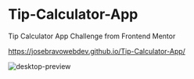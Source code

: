 # Tip-Calculator-App
Tip Calculator App Challenge from Frontend Mentor

https://josebravowebdev.github.io/Tip-Calculator-App/

![desktop-preview](https://github.com/JoseBravoWebDev/Tip-Calculator-App/assets/94638342/7652da32-d567-4c0d-bb15-0725c7d78fa0)
